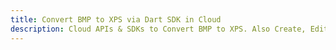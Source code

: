 ---title: Convert BMP to XPS via Dart SDK in Clouddescription: Cloud APIs & SDKs to Convert BMP to XPS. Also Create, Edit & Render Microsoft Word & OpenOffice documents in the Cloud.---